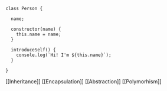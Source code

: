 ```
class Person {

  name;

  constructor(name) {
    this.name = name;
  }

  introduceSelf() {
    console.log(`Hi! I'm ${this.name}`);
  }

}
```



[[Inheritance]]
[[Encapsulation]]
[[Abstraction]]
[[Polymorhism]]
